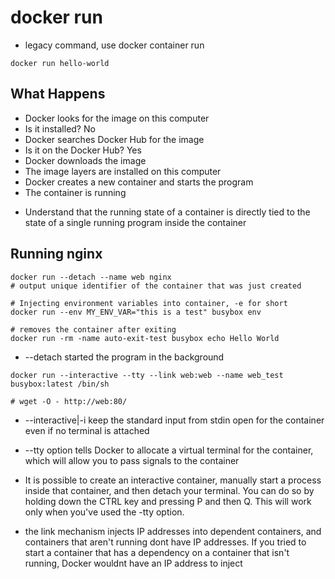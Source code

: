 # docker run

- legacy command, use docker container run

```shell
docker run hello-world
```

## What Happens

- Docker looks for the image on this computer
- Is it installed? No
- Docker searches Docker Hub for the image
- Is it on the Docker Hub? Yes
- Docker downloads the image
- The image layers are installed on this computer
- Docker creates a new container and starts the program
- The container is running

* Understand that the running state of a container is directly tied to the state
  of a single running program inside the container

## Running nginx

```shell
docker run --detach --name web nginx
# output unique identifier of the container that was just created

# Injecting environment variables into container, -e for short
docker run --env MY_ENV_VAR="this is a test" busybox env

# removes the container after exiting
docker run -rm -name auto-exit-test busybox echo Hello World
```

- --detach started the program in the background

```shell
docker run --interactive --tty --link web:web --name web_test busybox:latest /bin/sh

# wget -O - http://web:80/
```

- --interactive|-i keep the standard input from stdin open for the container
  even if no terminal is attached

- --tty option tells Docker to allocate a virtual terminal for the container,
  which will allow you to pass signals to the container

- It is possible to create an interactive container, manually start a process
  inside that container, and then detach your terminal. You can do so by holding
  down the CTRL key and pressing P and then Q. This will work only when you've
  used the -tty option.

- the link mechanism injects IP addresses into dependent containers, and
  containers that aren't running dont have IP addresses. If you tried to start a
  container that has a dependency on a container that isn't running, Docker
  wouldnt have an IP address to inject


